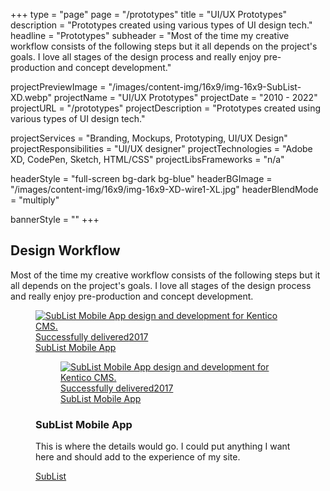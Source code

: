 +++
type = "page"
page = "/prototypes"
title = "UI/UX Prototypes"
description = "Prototypes created using various types of UI design tech."
headline = "Prototypes"
subheader = "Most of the time my creative workflow consists of the following steps but it all depends on the project's goals. I love all stages of the design process and really enjoy pre-production and concept development."

projectPreviewImage = "/images/content-img/16x9/img-16x9-SubList-XD.webp"
projectName = "UI/UX Prototypes"
projectDate = "2010 - 2022"
projectURL = "/prototypes"
projectDescription = "Prototypes created using various types of UI design tech."

projectServices = "Branding, Mockups, Prototyping, UI/UX Design"
projectResponsibilities = "UI/UX designer"
projectTechnologies = "Adobe XD, CodePen, Sketch, HTML/CSS"
projectLibsFrameworks = "n/a"

headerStyle = "full-screen bg-dark bg-blue"
headerBGImage = "/images/content-img/16x9/img-16x9-XD-wire1-XL.jpg"
headerBlendMode = "multiply"

bannerStyle = ""
+++

<section class="pt-5 pb-2">
  <!-- Section Title -->
  <div class="container align-center">
    <h2 id="design-process">Design Workflow</h2>
    <p class="sub-header mb-2 mw-35em md-pr-pl-2">Most of the time my creative workflow consists of the following steps but it all depends on the project's goals. I love all stages of the design process and really enjoy pre-production and concept development.</p>
    <!-- Concordus -->
    <figure class="media-item">
      <a class="media-wrap img" href="#0">
          <img class="lazyload" data-src="../images/content-img/16x9/img-16x9-SubList-XD.webp" alt="SubList Mobile App design and development for Kentico CMS.">
          <time class="time-stamp" datetime="2017"><span class="sr-only">Successfully delivered</span>2017</time>
          <figcaption class="media-caption" aria-hidden="true">
            <span class="project-title">SubList Mobile App</span>                  
          </figcaption>
        </a>
      <noscript>
        <figure class="media-item">
          <a class="media-wrap img" href="#0">
              <img src="../images/content-img/16x9/img-16x9-SubList-XD.webp" alt="SubList Mobile App design and development for Kentico CMS.">
              <time class="time-stamp" datetime="2017"><span class="sr-only">Successfully delivered</span>2017</time>
              <figcaption class="media-caption" aria-hidden="true">
                <span class="project-title">SubList Mobile App</span>                  
              </figcaption>
            </a>
        </figure>
      </noscript>
      <div class="media-details pt-2 pb-2 pr-pl-tiny">
        <h3 class="mb-sm">SubList Mobile App</h3>
        <p class="mb-2">This is where the details would go. I could put anything I want here and should add to the experience of my
          site.</p>
        <a href="./sublist">SubList</a>
      </div>
    </figure>
  </div>
</section>